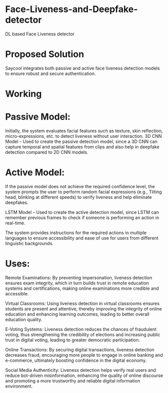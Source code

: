 # Face-Liveness-and-Deepfake-detector
DL based Face Liveness detector

# Proposed Solution​

Saycool integrates both passive and active face liveness detection models to ensure robust and secure authentication.​

# Working​

# Passive Model:​

Initially, the system evaluates facial features such as texture, skin reflection, micro-expressions, etc. to detect liveness without user interaction.​
3D CNN Model  - Used to create the passive detection model, since a 3D CNN can capture temporal and spatial features from clips and also help in deepfake detection compared to 2D CNN models.

# Active Model:​

If the passive model does not achieve the required confidence level, the system prompts the user to perform random facial expressions (e.g., Tilting head, blinking at different speeds) to verify liveness and help eliminate deepfakes.​

LSTM Model – Used to create the active detection model, since LSTM can remember previous frames to check if someone is performing an action in real-time.​

The system provides instructions for the required actions in multiple languages to ensure accessibility and ease of use for users from different linguistic backgrounds.​

# Uses:
Remote Examinations: By preventing impersonation, liveness detection ensures exam integrity, which in turn builds trust in remote education systems and certifications, making online examinations more credible and accessible.​

Virtual Classrooms: Using liveness detection in virtual classrooms ensures students are present and attentive, thereby improving the integrity of online education and enhancing learning outcomes, leading to better overall education quality.​

E-Voting Systems: Liveness detection reduces the chances of fraudulent voting, thus strengthening the credibility of elections and increasing public trust in digital voting, leading to greater democratic participation.​

Online Transactions: By securing digital transactions, liveness detection decreases fraud, encouraging more people to engage in online banking and e-commerce, ultimately boosting confidence in the digital economy.​

Social Media Authenticity: Liveness detection helps verify real users and reduce bot-driven misinformation, enhancing the quality of online discourse and promoting a more trustworthy and reliable digital information environment.​

​


